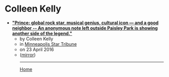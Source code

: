 # Colleen Kelly

 - [**"Prince: global rock star, musical genius, cultural icon — and a good neighbor -- An anonymous note left outside Paisley Park is showing another side of the legend."**](https://www.startribune.com/prince-global-rock-star-musical-genius-cultural-icon-and-a-good-neighbor/376848181/)<ul><li>by Colleen Kelly</li><li>in [Minneapolis Star Tribune](https://www.startribune.com/)</li><li>on 23 April 2016</li><li>([mirror](https://web.archive.org/web/*/https://www.startribune.com/prince-global-rock-star-musical-genius-cultural-icon-and-a-good-neighbor/376848181/))</li><ul>

----

[Home](../index.md)
